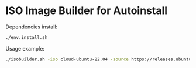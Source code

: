 # ISO Image Builder for Autoinstall

Dependencies install:

```bash
./env.install.sh
```

Usage example:

```bash
./isobuilder.sh -iso cloud-ubuntu-22.04 -source https://releases.ubuntu.com/22.04/ubuntu-22.04.5-live-server-amd64.iso
```
